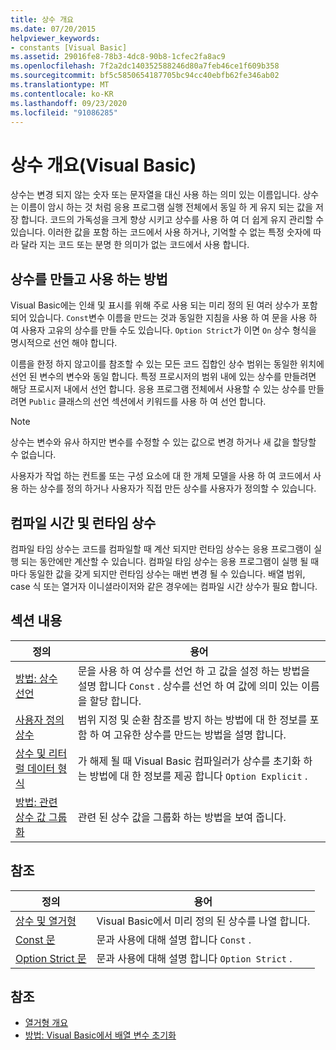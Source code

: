 ```yaml
---
title: 상수 개요
ms.date: 07/20/2015
helpviewer_keywords:
- constants [Visual Basic]
ms.assetid: 29016fe8-78b3-4dc8-90b8-1cfec2fa8ac9
ms.openlocfilehash: 7f2a2dc140352588246d80a7feb46ce1f609b358
ms.sourcegitcommit: bf5c5850654187705bc94cc40ebfb62fe346ab02
ms.translationtype: MT
ms.contentlocale: ko-KR
ms.lasthandoff: 09/23/2020
ms.locfileid: "91086285"
---
```

# <a name="constants-overview-visual-basic"></a>상수 개요(Visual Basic)

상수는 변경 되지 않는 숫자 또는 문자열을 대신 사용 하는 의미 있는 이름입니다. 상수는 이름이 암시 하는 것 처럼 응용 프로그램 실행 전체에서 동일 하 게 유지 되는 값을 저장 합니다. 코드의 가독성을 크게 향상 시키고 상수를 사용 하 여 더 쉽게 유지 관리할 수 있습니다. 이러한 값을 포함 하는 코드에서 사용 하거나, 기억할 수 없는 특정 숫자에 따라 달라 지는 코드 또는 분명 한 의미가 없는 코드에서 사용 합니다.  
  
## <a name="how-to-create-and-use-constants"></a>상수를 만들고 사용 하는 방법  

 Visual Basic에는 인쇄 및 표시를 위해 주로 사용 되는 미리 정의 된 여러 상수가 포함 되어 있습니다. `Const`변수 이름을 만드는 것과 동일한 지침을 사용 하 여 문을 사용 하 여 사용자 고유의 상수를 만들 수도 있습니다. `Option Strict`가 이면 `On` 상수 형식을 명시적으로 선언 해야 합니다.  
  
 이름을 한정 하지 않고이를 참조할 수 있는 모든 코드 집합인 상수 범위는 동일한 위치에 선언 된 변수의 변수와 동일 합니다. 특정 프로시저의 범위 내에 있는 상수를 만들려면 해당 프로시저 내에서 선언 합니다. 응용 프로그램 전체에서 사용할 수 있는 상수를 만들려면 `Public` 클래스의 선언 섹션에서 키워드를 사용 하 여 선언 합니다.  
  
> [!NOTE]
> 상수는 변수와 유사 하지만 변수를 수정할 수 있는 값으로 변경 하거나 새 값을 할당할 수 없습니다.  
  
 사용자가 작업 하는 컨트롤 또는 구성 요소에 대 한 개체 모델을 사용 하 여 코드에서 사용 하는 상수를 정의 하거나 사용자가 직접 만든 상수를 사용자가 정의할 수 있습니다.  
  
## <a name="compile-time-and-run-time-constants"></a>컴파일 시간 및 런타임 상수  

 컴파일 타임 상수는 코드를 컴파일할 때 계산 되지만 런타임 상수는 응용 프로그램이 실행 되는 동안에만 계산할 수 있습니다. 컴파일 타임 상수는 응용 프로그램이 실행 될 때마다 동일한 값을 갖게 되지만 런타임 상수는 매번 변경 될 수 있습니다. 배열 범위, case 식 또는 열거자 이니셜라이저와 같은 경우에는 컴파일 시간 상수가 필요 합니다.  
  
## <a name="in-this-section"></a>섹션 내용  
  
|정의|용어|  
|---|---|  
|[방법: 상수 선언](how-to-declare-a-constant.md)|문을 사용 하 여 상수를 선언 하 고 값을 설정 하는 방법을 설명 합니다 `Const` . 상수를 선언 하 여 값에 의미 있는 이름을 할당 합니다.|  
|[사용자 정의 상수](user-defined-constants.md)|범위 지정 및 순환 참조를 방지 하는 방법에 대 한 정보를 포함 하 여 고유한 상수를 만드는 방법을 설명 합니다.|  
|[상수 및 리터럴 데이터 형식](constant-and-literal-data-types.md)|가 해제 될 때 Visual Basic 컴파일러가 상수를 초기화 하는 방법에 대 한 정보를 제공 합니다 `Option Explicit` .|  
|[방법: 관련 상수 값 그룹화](how-to-group-related-constant-values-together.md)|관련 된 상수 값을 그룹화 하는 방법을 보여 줍니다.|  
  
## <a name="reference"></a>참조  
  
|정의|용어|  
|---|---|  
|[상수 및 열거형](../../../language-reference/constants-and-enumerations.md)|Visual Basic에서 미리 정의 된 상수를 나열 합니다.|  
|[Const 문](../../../language-reference/statements/const-statement.md)|문과 사용에 대해 설명 합니다 `Const` .|  
|[Option Strict 문](../../../language-reference/statements/option-strict-statement.md)|문과 사용에 대해 설명 합니다 `Option Strict` .|  
  
## <a name="see-also"></a>참조

- [열거형 개요](enumerations-overview.md)
- [방법: Visual Basic에서 배열 변수 초기화](../arrays/how-to-initialize-an-array-variable.md)
